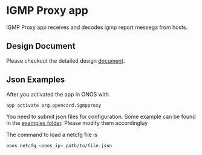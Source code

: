 # IGMP Proxy app

IGMP Proxy app receives and decodes igmp report messega from hosts.

## Design Document

Please checkout the detailed design [document](DesignDoc.md).

## Json Examples

After you activated the app in ONOS with
```bash
app activate org.opencord.igmpproxy
```
You need to submit json files for configuration.
Some example can be found in the [examples folder](examples).
Please modify them accordingluy

The command to load a netcfg file is 
```bash
onos netcfg <onos_ip> path/to/file.json
```